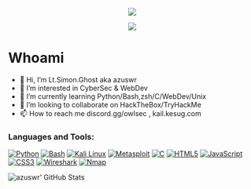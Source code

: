 <p align="center">
  <img src="https://github.com/azuswr/azuswr/azuswr.png">
</p>
<p align="center">
  <img src="https://profile-counter.glitch.me/azuswr/count.svg">
</p>

# Whoami
- 👋 Hi, I’m Lt.Simon.Ghost aka azuswr
- 👀 I’m interested in CyberSec & WebDev
- 🌱 I’m currently learning Python/Bash,zsh/C/WebDev/Unix 
- 💞️ I’m looking to collaborate on HackTheBox/TryHackMe
- 📫 How to reach me discord.gg/owlsec , kail.kesug.com 

### Languages and Tools:
[![Python][python-shield]][python-url]
[![Bash][bash-shield]][bash-url]
[![Kali Linux][kali-linux-shield]][kali-linux-url]
[![Metasploit][metasploit-shield]][metasploit-url]
[![C][c-shield]][c-url]
[![HTML5][html5-shield]][html5-url]
[![JavaScript][javascript-shield]][javascript-url]
[![CSS3][css3-shield]][css3-url]
[![Wireshark][wireshark-shield]][wireshark-url]
[![Nmap][nmap-shield]][nmap-url]

<!-- Shields Links -->
[python-shield]: https://img.shields.io/badge/Python-3776AB?style=for-the-badge&logo=python&logoColor=white
[python-url]: https://python.org
[bash-shield]: https://img.shields.io/badge/Bash-4EAA25?style=for-the-badge&logo=gnu-bash&logoColor=white
[bash-url]: https://www.gnu.org/software/bash/
[kali-linux-shield]: https://img.shields.io/badge/Kali_Linux-557C94?style=for-the-badge&logo=kali-linux&logoColor=white
[kali-linux-url]: https://www.kali.org/
[metasploit-shield]: https://img.shields.io/badge/Metasploit-FF1111?style=for-the-badge&logo=metasploit&logoColor=white
[metasploit-url]: https://www.metasploit.com/
[c-shield]: https://img.shields.io/badge/C-A8B9CC?style=for-the-badge&logo=c&logoColor=white
[c-url]: https://en.wikipedia.org/wiki/C_(programming_language)
[html5-shield]: https://img.shields.io/badge/HTML5-E34F26?style=for-the-badge&logo=html5&logoColor=white
[html5-url]: https://html.spec.whatwg.org/
[javascript-shield]: https://img.shields.io/badge/JavaScript-F7DF1E?style=for-the-badge&logo=javascript&logoColor=black
[javascript-url]: https://developer.mozilla.org/en-US/docs/Web/JavaScript
[css3-shield]: https://img.shields.io/badge/CSS3-1572B6?style=for-the-badge&logo=css3&logoColor=white
[css3-url]: https://www.w3.org/Style/CSS/Overview.en.html
[nodejs-shield]: https://img.shields.io/badge/Node.js-339933?style=for-the-badge&logo=nodedotjs&logoColor=white
[nodejs-url]: https://nodejs.org/
[wireshark-shield]: https://img.shields.io/badge/Wireshark-1679A7?style=for-the-badge&logo=wireshark&logoColor=white
[wireshark-url]: https://www.wireshark.org/
[nmap-shield]: https://img.shields.io/badge/Nmap-0E83CD?style=for-the-badge&logo=nmap&logoColor=white
[nmap-url]: https://nmap.org/





<!---
azuswr/azuswr is a ✨ special ✨ repository because its `README.md` (this file) appears on your GitHub profile.
You can click the Preview link to take a look at your changes.
--->
![azuswr' GitHub Stats](https://github-readme-stats.vercel.app/api?username=azuswr&show_icons=true&theme=radical)
